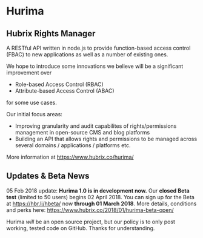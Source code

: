 # Hurima
## Hubrix Rights Manager

A RESTful API written in node.js to provide function-based access control (FBAC) to new applications as well as a number of existing ones.

We hope to introduce some innovations we believe will be a significant improvement over

* Role-based Access Control (RBAC)
* Attribute-based Access Control (ABAC)

for some use cases.

Our initial focus areas:
 - Improving granularity and audit capabilites of rights/permissions management in open-source CMS and blog platforms
 - Building an API that allows rights and permissions to be managed across several domains / applications / platforms etc.
 
 More information at https://www.hubrix.co/hurima/
 
 ## Updates & Beta News
 
05 Feb 2018 update: **Hurima 1.0 is in development now.** Our **closed Beta test** (limited to 50 users) begins 02 April 2018. You can sign up for the Beta at https://hbr.li/hbeta/ now **through 01 March 2018**. More details, conditions and perks here: https://www.hubrix.co/2018/01/hurima-beta-open/

Hurima _will_ be an open source project, but our policy is to only post working, tested code on GitHub. Thanks for understanding.
